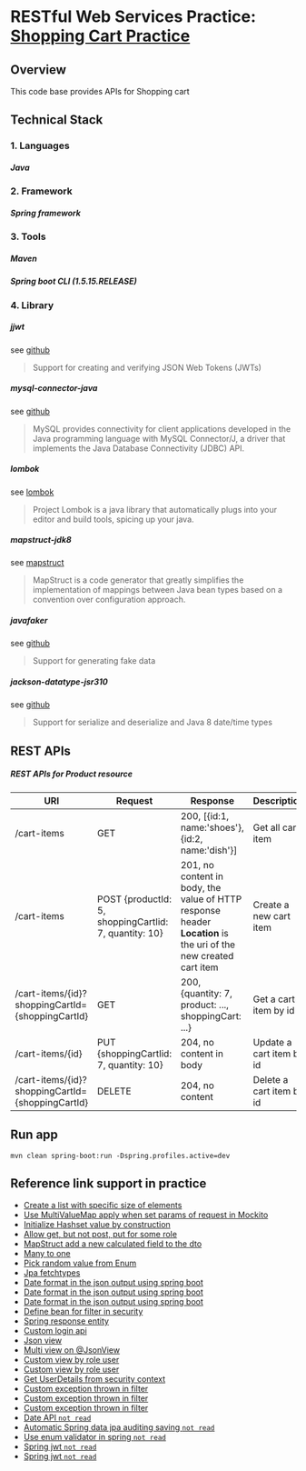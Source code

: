 # RESTful Web Services Practice: [Shopping Cart Practice](https://docs.google.com/document/d/1S6CjwUC3Q7_RlmTVschJod-9VKfzcgHE9IyePgG1tYQ/edit?usp=sharing)

## Overview
This code base provides APIs for Shopping cart

## Technical Stack

### 1. Languages

##### Java

### 2. Framework

##### Spring framework

### 3. Tools

##### Maven

##### Spring boot CLI (1.5.15.RELEASE)

### 4. Library

##### jjwt
see [github](https://github.com/jwtk/jjwt) 
> Support for creating and verifying JSON Web Tokens (JWTs)

##### mysql-connector-java
see [github](https://github.com/mysql/mysql-connector-j)
> MySQL provides connectivity for client applications developed in the Java programming language with MySQL Connector/J,
 a driver that implements the Java Database Connectivity (JDBC) API. 

##### lombok
see [lombok](https://projectlombok.org/)
> Project Lombok is a java library that automatically plugs into your editor and build tools, spicing up your java.

##### mapstruct-jdk8
see [mapstruct](http://mapstruct.org/)
> MapStruct is a code generator that greatly simplifies the implementation of mappings between Java bean types based on
 a convention over configuration approach.

##### javafaker
see [github](https://github.com/DiUS/java-faker)
> Support for generating fake data

##### jackson-datatype-jsr310
see [github](https://github.com/FasterXML/jackson-datatype-jsr310)
> Support for serialize and deserialize and Java 8 date/time types

## REST APIs

##### REST APIs for Product resource

URI|Request|Response|Description
---|---|---|---
/cart-items|GET|200, [{id:1, name:'shoes'},{id:2, name:'dish'}]|Get all cart item
/cart-items|POST {productId: 5, shoppingCartIid: 7, quantity: 10}|201, no content in body, the value of HTTP response header **Location** is the uri of the new created cart item|Create a new cart item
/cart-items/{id}?shoppingCartId={shoppingCartId}|GET|200, {quantity: 7, product: ..., shoppingCart: ...}|Get a cart item by id 
/cart-items/{id}|PUT {shoppingCartIid: 7, quantity: 10}|204, no content in body|Update a cart item by id
/cart-items/{id}?shoppingCartId={shoppingCartId}|DELETE|204, no content|Delete a cart item by id

## Run app
`mvn clean spring-boot:run -Dspring.profiles.active=dev`

## Reference link support in practice
- [Create a list with specific size of elements](https://stackoverflow.com/questions/8267348/how-to-create-a-list-with-specific-size-of-elements)
- [Use MultiValueMap apply when set params of request in Mockito](https://www.programcreek.com/java-api-examples/index.php?api=org.springframework.util.MultiValueMap)
- [Initialize Hashset value by construction](https://stackoverflow.com/questions/2041778/how-to-initialize-hashset-values-by-construction)
- [Allow get, but not post, put for some role](https://stackoverflow.com/questions/37883822/allow-get-but-not-post-put-for-some-role)
- [MapStruct add a new calculated field to the dto](https://stackoverflow.com/questions/45500779/mapstruct-add-a-new-calculated-field-to-the-dto?rq=1)
- [Many to one](https://stackoverflow.com/questions/7197181/jpa-unidirectional-many-to-one-and-cascading-delete/38495206)
- [Pick random value from Enum](https://stackoverflow.com/questions/1972392/pick-a-random-value-from-an-enum)
- [Jpa fetchtypes](https://www.thoughts-on-java.org/entity-mappings-introduction-jpa-fetchtypes/)
- [Date format in the json output using spring boot](https://stackoverflow.com/questions/29027475/date-format-in-the-json-output-using-spring-boot)
- [Date format in the json output using spring boot](http://lewandowski.io/2016/02/formatting-java-time-with-spring-boot-using-json/)
- [Date format in the json output using spring boot](https://stackoverflow.com/questions/45662820/how-to-set-format-of-string-for-java-time-instant-using-objectmapper)
- [Define bean for filter in security](https://stackoverflow.com/questions/34233856/spring-security-authenticationmanager-must-be-specified-for-custom-filter)
- [Spring response entity](https://www.baeldung.com/spring-response-entity)
- [Custom login api](https://github.com/hantsy/springboot-jwt-sample)
- [Json view](https://www.baeldung.com/jackson-json-view-annotation)
- [Multi view on @JsonView](https://stackoverflow.com/questions/34535599/spring-and-jsonview-with-multiple-identifiers)
- [Custom view by role user](https://stackoverflow.com/questions/23665107/select-jsonview-in-the-spring-mvc-controller)
- [Custom view by role user](https://stackoverflow.com/questions/28878488/dynamic-selection-of-jsonview-in-spring-mvc-controller/29103449#29103449)
- [Get UserDetails from security context](https://stackoverflow.com/questions/6161985/get-userdetails-object-from-security-context-in-spring-mvc-controller)
- [Custom exception thrown in filter](https://stackoverflow.com/questions/34595605/how-to-manage-exceptions-thrown-in-filters-in-spring)
- [Custom exception thrown in filter](http://tutorials.jenkov.com/java-servlets/servlet-filters.html)
- [Custom exception thrown in filter](https://stackoverflow.com/questions/17715921/exception-handling-for-filter-in-spring/46332119#46332119)
- [Date API `not read`](https://docs.oracle.com/javase/7/docs/api/java/util/Date.html)
- [Automatic Spring data jpa auditing saving `not read`](https://programmingmitra.blogspot.com/2017/02/automatic-spring-data-jpa-auditing-saving-CreatedBy-createddate-lastmodifiedby-lastmodifieddate-automatically.html)
- [Use enum validator in spring `not read`](https://funofprograming.wordpress.com/2016/09/29/java-enum-validator/)
- [Spring jwt `not read`](https://www.linkedin.com/pulse/json-web-token-jwt-spring-security-real-world-example-boris-trivic)
- [Spring jwt `not read`](https://www.devglan.com/spring-security/spring-boot-jwt-auth)
